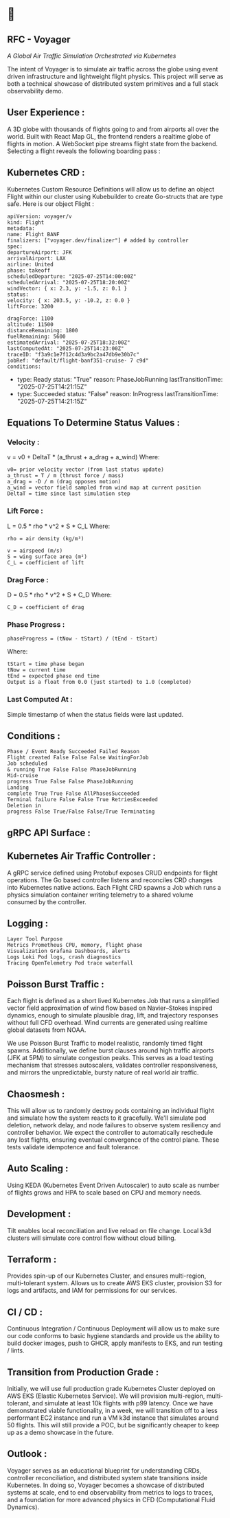 # 🛫

## RFC - Voyager

_A Global Air Traffic Simulation Orchestrated via Kubernetes_

The intent of Voyager is to simulate air traffic across the globe using event driven
infrastructure and lightweight flight physics. This project will serve as both a
technical showcase of distributed system primitives and a full stack observability
demo.

## User Experience :

A 3D globe with thousands of flights going to and from airports all over the world.
Built with React Map GL, the frontend renders a realtime globe of flights in motion. A
WebSocket pipe streams flight state from the backend. Selecting a flight reveals the
following boarding pass :


## Kubernetes CRD :

Kubernetes Custom Resource Definitions will allow us to define an object Flight
within our cluster using Kubebuilder to create Go-structs that are type safe. Here is
our object Flight :

```
apiVersion: voyager/v
kind: Flight
metadata:
name: Flight BANF
finalizers: ["voyager.dev/finalizer"] # added by controller
spec:
departureAirport: JFK
arrivalAirport: LAX
airline: United
phase: takeoff
scheduledDeparture: "2025-07-25T14:00:00Z"
scheduledArrival: "2025-07-25T18:20:00Z"
windVector: { x: 2.3, y: -1.5, z: 0.1 }
status:
velocity: { x: 203.5, y: -10.2, z: 0.0 }
liftForce: 3200
```

```
dragForce: 1100
altitude: 11500
distanceRemaining: 1800
fuelRemaining: 5600
estimatedArrival: "2025-07-25T18:32:00Z"
lastComputedAt: "2025-07-25T14:23:00Z"
traceID: "f3a9c1e7f12c4d3a9bc2a47db9e30b7c"
jobRef: "default/flight-banf351-cruise- 7 c9d"
conditions:
```
- type: Ready
status: "True"
reason: PhaseJobRunning
lastTransitionTime: "2025-07-25T14:21:15Z"
- type: Succeeded
status: "False"
reason: InProgress
lastTransitionTime: "2025-07-25T14:21:15Z"

## Equations To Determine Status Values :

### Velocity :

v = v0 + DeltaT * (a_thrust + a_drag + a_wind)
Where:

```
v0= prior velocity vector (from last status update)
a_thrust = T / m (thrust force / mass)
a_drag = -D / m (drag opposes motion)
a_wind = vector field sampled from wind map at current position
DeltaT = time since last simulation step
```
### Lift Force :

L = 0.5 * rho * v^2 * S * C_L
Where:

```
rho = air density (kg/m³)
```

```
v = airspeed (m/s)
S = wing surface area (m²)
C_L = coefficient of lift
```
### Drag Force :

D = 0.5 * rho * v^2 * S * C_D
Where:

```
C_D = coefficient of drag
```
### Phase Progress :

```
phaseProgress = (tNow - tStart) / (tEnd - tStart)
```
Where:

```
tStart = time phase began
tNow = current time
tEnd = expected phase end time
Output is a float from 0.0 (just started) to 1.0 (completed)
```
### Last Computed At :

Simple timestamp of when the status fields were last updated.

## Conditions :

```
Phase / Event Ready Succeeded Failed Reason
Flight created False False False WaitingForJob
Job scheduled
& running True False False PhaseJobRunning
Mid-cruise
progress True False False PhaseJobRunning
Landing
complete True True False AllPhasesSucceeded
Terminal failure False False True RetriesExceeded
Deletion in
progress False True/False False/True Terminating
```

## gRPC API Surface :

## Kubernetes Air Traffic Controller :

A gRPC service defined using Protobuf exposes CRUD endpoints for flight
operations. The Go based controller listens and reconciles CRD changes into
Kubernetes native actions. Each Flight CRD spawns a Job which runs a physics
simulation container writing telemetry to a shared volume consumed by the
controller.


## Logging :


```
Layer Tool Purpose
Metrics Prometheus CPU, memory, flight phase
Visualization Grafana Dashboards, alerts
Logs Loki Pod logs, crash diagnostics
Tracing OpenTelemetry Pod trace waterfall
```
## Poisson Burst Traffic :

Each flight is defined as a short lived Kubernetes Job that runs a simplified vector
field approximation of wind flow based on Navier–Stokes inspired dynamics,
enough to simulate plausible drag, lift, and trajectory responses without full CFD
overhead. Wind currents are generated using realtime global datasets from NOAA.

We use Poisson Burst Traffic to model realistic, randomly timed flight spawns.
Additionally, we define burst clauses around high traffic airports (JFK at 5PM) to
simulate congestion peaks. This serves as a load testing mechanism that stresses
autoscalers, validates controller responsiveness, and mirrors the unpredictable,
bursty nature of real world air traffic.

## Chaosmesh :

This will allow us to randomly destroy pods containing an individual flight and
simulate how the system reacts to it gracefully. We'll simulate pod deletion, network
delay, and node failures to observe system resiliency and controller behavior. We
expect the controller to automatically reschedule any lost flights, ensuring eventual
convergence of the control plane. These tests validate idempotence and fault
tolerance.

## Auto Scaling :

Using KEDA (Kubernetes Event Driven Autoscaler) to auto scale as number of
flights grows and HPA to scale based on CPU and memory needs.

## Development :

Tilt enables local reconciliation and live reload on file change. Local k3d clusters
will simulate core control flow without cloud billing.


## Terraform :

Provides spin-up of our Kubernetes Cluster, and ensures multi-region, multi-tolerant
system. Allows us to create AWS EKS cluster, provision S3 for logs and artifacts,
and IAM for permissions for our services.

## CI / CD :

Continuous Integration / Continuous Deployment will allow us to make sure our
code conforms to basic hygiene standards and provide us the ability to build docker
images, push to GHCR, apply manifests to EKS, and run testing / lints.

## Transition from Production Grade :

Initially, we will use full production grade Kubernetes Cluster deployed on AWS EKS
(Elastic Kubernetes Service). We will provision multi-region, multi-tolerant, and
simulate at least 10k flights with p99 latency. Once we have demonstrated viable
functionality, in a week, we will transition off to a less performant EC2 instance and
run a VM k3d instance that simulates around 50 flights. This will still provide a POC,
but be significantly cheaper to keep up as a demo showcase in the future.

## Outlook :

Voyager serves as an educational blueprint for understanding CRDs, controller
reconciliation, and distributed system state transitions inside Kubernetes. In doing
so, Voyager becomes a showcase of distributed systems at scale, end to end
observability from metrics to logs to traces, and a foundation for more advanced
physics in CFD (Computational Fluid Dynamics).


